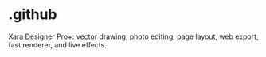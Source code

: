 # .github
Xara Designer Pro+: vector drawing, photo editing, page layout, web export, fast renderer, and live effects.
